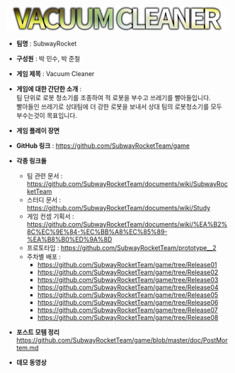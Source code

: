 ![logo](img/logo.png)

* __팀명__ : SubwayRocket

* __구성원__ : 박 민수, 박 준철

* __게임 제목__ : Vacuum Cleaner

* __게임에 대한 간단한 소개__ : <br>
팀 단위로 로봇 청소기를 조종하여 적 로봇을 부수고 쓰레기를 빨아들입니다.<br>
빨아들인 쓰레기로 상대팀에 더 강한 로봇을 보내서 상대 팀의 로봇청소기를 모두 부수는것이 목표입니다.

* __게임 플레이 장면__

* __GitHub 링크__ : https://github.com/SubwayRocketTeam/game

* __각종 링크들__
  * 팀 관련 문서 : https://github.com/SubwayRocketTeam/documents/wiki/SubwayRocketTeam
  * 스터디 문서 : https://github.com/SubwayRocketTeam/documents/wiki/Study
  * 게임 컨셉 기획서 : https://github.com/SubwayRocketTeam/documents/wiki/%EA%B2%8C%EC%9E%84-%EC%BB%A8%EC%85%89-%EA%B8%B0%ED%9A%8D
  * 프로토타입 : https://github.com/SubwayRocketTeam/prototype__2
  * 주차별 배포 :
    * https://github.com/SubwayRocketTeam/game/tree/Release01
    * https://github.com/SubwayRocketTeam/game/tree/Release02
    * https://github.com/SubwayRocketTeam/game/tree/Release03
    * https://github.com/SubwayRocketTeam/game/tree/Release04
    * https://github.com/SubwayRocketTeam/game/tree/Release05
    * https://github.com/SubwayRocketTeam/game/tree/Release06
    * https://github.com/SubwayRocketTeam/game/tree/Release07
    * https://github.com/SubwayRocketTeam/game/tree/Release08

* __포스트 모템 정리__
https://github.com/SubwayRocketTeam/game/blob/master/doc/PostMortem.md

* __데모 동영상__
